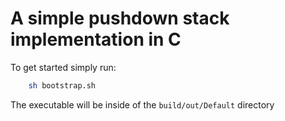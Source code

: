 # A simple pushdown stack implementation in C

To get started simply run:
```bash
    sh bootstrap.sh
```

The executable will be inside of the `build/out/Default` directory
